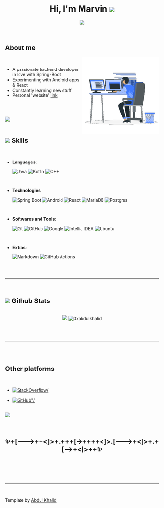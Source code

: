 
<h1 align="center"><b>Hi, I'm Marvin </b><img src="https://media.giphy.com/media/hvRJCLFzcasrR4ia7z/giphy.gif" width="35"></h1>

<p align="center">
  <a href="https://github.com/DenverCoder1/readme-typing-svg"><img src="https://readme-typing-svg.herokuapp.com?font=Time+New+Roman&color=cyan&size=25&center=true&vCenter=true&width=600&height=100&lines=Hello+there..&hearts;++;Backend+Developer,;Programming+apprentice,;A+bit+of+kotlin+spirit,;Active+Learner+of+...,;stuff..<3"></a>
</p>

<br>

## **About me**

<picture> <img align="right" src="https://github.com/0xAbdulKhalid/0xAbdulKhalid/raw/main/assets/mdImages/Right_Side.gif" width = 250px></picture>

<br>

- A passionate backend developer in love with Spring-Boot
- Experimenting with Android apps & React
- Constantly learning new stuff
- Personal 'website' [link](https://z-100.githubio.com.ml)

<br><br>

<img src="https://user-images.githubusercontent.com/73097560/115834477-dbab4500-a447-11eb-908a-139a6edaec5c.gif"><br><br>

## <img src="https://media2.giphy.com/media/QssGEmpkyEOhBCb7e1/giphy.gif?cid=ecf05e47a0n3gi1bfqntqmob8g9aid1oyj2wr3ds3mg700bl&rid=giphy.gif" width ="25"><b> Skills</b>
<br>

<p align="center">

- **Languages**:

  ![Java](https://img.shields.io/badge/java-%23ED8B00.svg?style=for-the-badge&logo=openjdk&logoColor=white)
  ![Kotlin](https://img.shields.io/badge/kotlin-%237F52FF.svg?style=for-the-badge&logo=kotlin&logoColor=white)
  ![C++](https://img.shields.io/badge/C++%20-%2300599C.svg?style=for-the-badge&logo=c%2B%2B&logoColor=white)

<br>   

- **Technologies**:

  ![Spring Boot](https://img.shields.io/badge/SpringBoot-%236DB33F.svg?style=for-the-badge&logo=spring-boot&logoColor=white)
  ![Android](https://img.shields.io/badge/Android-3DDC84?style=for-the-badge&logo=android&logoColor=white)
  ![React](https://img.shields.io/badge/react-%2320232a.svg?style=for-the-badge&logo=react&logoColor=%2361DAFB)
  ![MariaDB](https://img.shields.io/badge/MariaDB-003545?style=for-the-badge&logo=mariadb&logoColor=white)
  ![Postgres](https://img.shields.io/badge/postgres-%23316192.svg?style=for-the-badge&logo=postgresql&logoColor=white)

<br>

- **Softwares and Tools**:

  ![Git](https://img.shields.io/badge/git-%23F05033.svg?style=for-the-badge&logo=git&logoColor=white)
  ![GitHub](https://img.shields.io/badge/github-%23121011.svg?style=for-the-badge&logo=github&logoColor=white)
  ![Google](https://img.shields.io/badge/google-%234285F4.svg?style=for-the-badge&logo=google&logoColor=white)
  ![IntelliJ IDEA](https://img.shields.io/badge/IntelliJIDEA-000000.svg?style=for-the-badge&logo=intellij-idea&logoColor=white)
  ![Ubuntu](https://img.shields.io/badge/Ubuntu-E95420?style=for-the-badge&logo=ubuntu&logoColor=white)

<br>

- **Extras**:

  ![Markdown](https://img.shields.io/badge/markdown-%23000000.svg?style=for-the-badge&logo=markdown&logoColor=white)
  ![GitHub Actions](https://img.shields.io/badge/github%20actions-%232671E5.svg?style=for-the-badge&logo=githubactions&logoColor=white)


</p>

<br>
<br>

-----

<br>


## <img src="https://media.giphy.com/media/iY8CRBdQXODJSCERIr/giphy.gif" width="35"><b> Github Stats </b>
<br>

<div align="center">
  <img src="https://github-readme-stats.vercel.app/api?username=z-100&count_private=true&include_all_commits=true&hide=stars&custom_title=Some%20of%20my%20GitHub%20stats&theme=radical" width="450"/>
  <img src="https://github-readme-stats.vercel.app/api/top-langs/?username=z-100&count_private=true&custom_title=My%20top%20%languages:&hide=Hack&layout=compact&theme=radical&langs_count=6" width="375"  alt="0xabdulkhalid"/>
</div>

<br>
<br>
<br>

-----

<br>
<br>

## <b>Other platforms</b>

<br>
<div align='left'>

<ul>
<li>
<a href="https://stackoverflow.com/users/14442758/z-100" target="_blank">
<img src="https://img.shields.io/badge/-Stackoverflow-FE7A16?style=for-the-badge&logo=stack-overflow&logoColor=white" alt=StackOverflow/>
</a>
</li>

<br>

<li>
<a href="https://github.com/ZE-100" target="_blank">
<img src="https://img.shields.io/badge/github-%23121011.svg?style=for-the-badge&logo=github&logoColor=white" alt=GitHub"/>
</a>
</li>

</ul>
</div>

<br>
<img src="https://user-images.githubusercontent.com/73097560/115834477-dbab4500-a447-11eb-908a-139a6edaec5c.gif">
<br>
<br>
<br>

<div align='center'>

## <b>✨+[--->++<]>+.+++[->++++<]>.[--->+<]>+.+[-->+<]>++✨</b>

</div>
<br>
<br>
<br>
<br>

---

<br>

Template by [Abdul Khalid](https://github.com/0xabdulkhalid)
